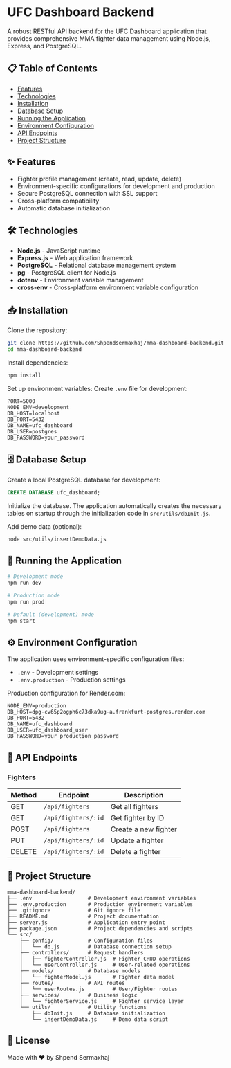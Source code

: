 # UFC Dashboard Backend
A robust RESTful API backend for the UFC Dashboard application that provides comprehensive MMA fighter data management using Node.js, Express, and PostgreSQL.

## 📋 Table of Contents
- [Features](#-features)
- [Technologies](#-technologies)
- [Installation](#-installation)
- [Database Setup](#-database-setup)
- [Running the Application](#-running-the-application)
- [Environment Configuration](#-environment-configuration)
- [API Endpoints](#-api-endpoints)
- [Project Structure](#-project-structure)

## ✨ Features
- Fighter profile management (create, read, update, delete)
- Environment-specific configurations for development and production
- Secure PostgreSQL connection with SSL support
- Cross-platform compatibility
- Automatic database initialization

## 🛠️ Technologies
- **Node.js** - JavaScript runtime
- **Express.js** - Web application framework
- **PostgreSQL** - Relational database management system
- **pg** - PostgreSQL client for Node.js
- **dotenv** - Environment variable management
- **cross-env** - Cross-platform environment variable configuration

## 📥 Installation
Clone the repository:
```bash
git clone https://github.com/Shpendsermaxhaj/mma-dashboard-backend.git
cd mma-dashboard-backend
```

Install dependencies:
```bash
npm install
```

Set up environment variables:
Create `.env` file for development:
```
PORT=5000
NODE_ENV=development
DB_HOST=localhost
DB_PORT=5432
DB_NAME=ufc_dashboard
DB_USER=postgres
DB_PASSWORD=your_password
```

## 🗄️ Database Setup
Create a local PostgreSQL database for development:
```sql
CREATE DATABASE ufc_dashboard;
```

Initialize the database. The application automatically creates the necessary tables on startup through the initialization code in `src/utils/dbInit.js`.

Add demo data (optional):
```bash
node src/utils/insertDemoData.js
```

## 🚀 Running the Application
```bash
# Development mode
npm run dev

# Production mode
npm run prod

# Default (development) mode
npm start
```

## ⚙️ Environment Configuration
The application uses environment-specific configuration files:
- `.env` - Development settings
- `.env.production` - Production settings

Production configuration for Render.com:
```
NODE_ENV=production
DB_HOST=dpg-cv65p2ogph6c73dka9ug-a.frankfurt-postgres.render.com
DB_PORT=5432
DB_NAME=ufc_dashboard
DB_USER=ufc_dashboard_user
DB_PASSWORD=your_production_password
```

## 🔌 API Endpoints
### Fighters
| Method | Endpoint               | Description               |
|---------|------------------------|----------------------------|
| GET      | `/api/fighters`         | Get all fighters           |
| GET      | `/api/fighters/:id`     | Get fighter by ID          |
| POST     | `/api/fighters`         | Create a new fighter       |
| PUT      | `/api/fighters/:id`     | Update a fighter           |
| DELETE   | `/api/fighters/:id`     | Delete a fighter           |

## 📁 Project Structure
```
mma-dashboard-backend/
├── .env                  # Development environment variables
├── .env.production       # Production environment variables
├── .gitignore            # Git ignore file
├── README.md             # Project documentation
├── server.js             # Application entry point
├── package.json          # Project dependencies and scripts
└── src/
    ├── config/           # Configuration files
    │   └── db.js         # Database connection setup
    ├── controllers/      # Request handlers
    │   ├── fighterController.js  # Fighter CRUD operations
    │   └── userController.js     # User-related operations
    ├── models/           # Database models
    │   └── fighterModel.js       # Fighter data model
    ├── routes/           # API routes
    │   └── userRoutes.js         # User/Fighter routes
    ├── services/         # Business logic
    │   └── fighterService.js     # Fighter service layer
    └── utils/            # Utility functions
        ├── dbInit.js     # Database initialization
        └── insertDemoData.js     # Demo data script
```


## 📄 License
Made with ❤️ by Shpend Sermaxhaj


